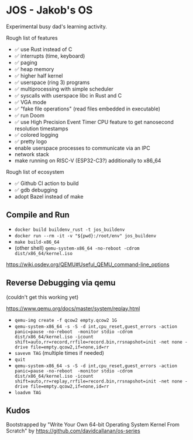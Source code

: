 # JOS - Jakob's OS

Experimental busy dad's learning activity. 

Rough list of features

- ✅ use Rust instead of C
- ✅ interrupts (time, keyboard)
- ✅ paging
- ✅ heap memory
- ✅ higher half kernel
- ✅ userspace (ring 3) programs
- ✅ multiprocessing with simple scheduler
- ✅ syscalls with userspace libc in Rust and C
- ✅ VGA mode
- ✅ "fake file operations" (read files embedded in executable)
- ✅ run Doom
- ✅ use High Precision Event Timer CPU feature to get nanosecond resolution timestamps
- ✅ colored logging
- ✅ pretty logo
- enable userspace processes to communicate via an IPC
- network stack
- make running on RISC-V (ESP32-C3?) additionally to x86_64

Rough list of ecosystem 

- ✅ Github CI action to build
- ✅ gdb debugging
- adopt Bazel instead of make

## Compile and Run

- `docker build buildenv_rust -t jos_buildenv`
- `docker run --rm -it -v "${pwd}:/root/env" jos_buildenv`
- `make build-x86_64`
- (other shell) `qemu-system-x86_64 -no-reboot -cdrom dist/x86_64/kernel.iso`

https://wiki.osdev.org/QEMU#Useful_QEMU_command-line_options

## Reverse Debugging via qemu

(couldn't get this working yet)

https://www.qemu.org/docs/master/system/replay.html

- `qemu-img create -f qcow2 empty.qcow2 1G`
- `qemu-system-x86_64 -s -S -d int,cpu_reset,guest_errors -action panic=pause -no-reboot  -monitor stdio -cdrom dist/x86_64/kernel.iso -icount shift=auto,rr=record,rrfile=record.bin,rrsnapshot=init -net none -drive file=empty.qcow2,if=none,id=rr`
- `savevm TAG` (multiple times if needed)
- `quit`
- `qemu-system-x86_64 -s -S -d int,cpu_reset,guest_errors -action panic=pause -no-reboot  -monitor stdio -cdrom dist/x86_64/kernel.iso -icount shift=auto,rr=replay,rrfile=record.bin,rrsnapshot=init -net none -drive file=empty.qcow2,if=none,id=rr`
- `loadvm TAG`

## Kudos

Bootstrapped by "Write Your Own 64-bit Operating System Kernel From Scratch" by https://github.com/davidcallanan/os-series